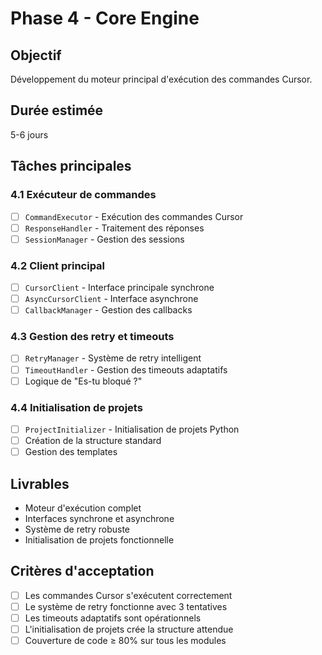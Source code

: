 # Phase 4 - Core Engine

## Objectif
Développement du moteur principal d'exécution des commandes Cursor.

## Durée estimée
5-6 jours

## Tâches principales

### 4.1 Exécuteur de commandes
- [ ] `CommandExecutor` - Exécution des commandes Cursor
- [ ] `ResponseHandler` - Traitement des réponses
- [ ] `SessionManager` - Gestion des sessions

### 4.2 Client principal
- [ ] `CursorClient` - Interface principale synchrone
- [ ] `AsyncCursorClient` - Interface asynchrone
- [ ] `CallbackManager` - Gestion des callbacks

### 4.3 Gestion des retry et timeouts
- [ ] `RetryManager` - Système de retry intelligent
- [ ] `TimeoutHandler` - Gestion des timeouts adaptatifs
- [ ] Logique de "Es-tu bloqué ?"

### 4.4 Initialisation de projets
- [ ] `ProjectInitializer` - Initialisation de projets Python
- [ ] Création de la structure standard
- [ ] Gestion des templates

## Livrables
- Moteur d'exécution complet
- Interfaces synchrone et asynchrone
- Système de retry robuste
- Initialisation de projets fonctionnelle

## Critères d'acceptation
- [ ] Les commandes Cursor s'exécutent correctement
- [ ] Le système de retry fonctionne avec 3 tentatives
- [ ] Les timeouts adaptatifs sont opérationnels
- [ ] L'initialisation de projets crée la structure attendue
- [ ] Couverture de code ≥ 80% sur tous les modules
